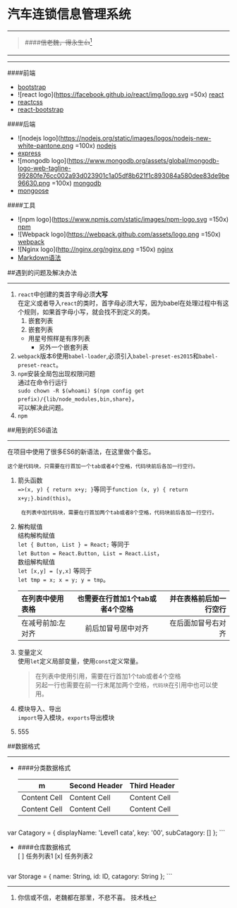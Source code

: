 汽车连锁信息管理系统
===
___
>####~~信老魏，得永生:+1:~~[^1]

[^1]:你信或不信，老魏都在那里，不悲不喜。
技术栈
---
___
####前端
* [bootstrap](http://getbootstrap.com/)
* ![react logo](https://facebook.github.io/react/img/logo.svg =50x) [react](https://facebook.github.io/react/)
* [reactcss](https://github.com/casesandberg/reactcss#readme)
* [react-bootstrap](http://react-bootstrap.github.io/)

####后端
* ![nodejs logo](https://nodejs.org/static/images/logos/nodejs-new-white-pantone.png =100x) [nodejs](https://nodejs.org/en/)
* [express](http://expressjs.com/)
* ![mongodb logo](https://www.mongodb.org/assets/global/mongodb-logo-web-tagline-99280fe76cc002a93d023901c1a05df8b621f1c893084a580dee83de9be96630.png =100x) [mongodb](https://www.mongodb.org/)
* [mongoose](http://mongoosejs.com/)

####工具
* ![npm logo](https://www.npmjs.com/static/images/npm-logo.svg =150x) [npm](https://www.npmjs.com/)
* ![Webpack logo](https://webpack.github.com/assets/logo.png =150x) [webpack](https://github.com/webpack/webpack)
* ![Nginx logo](http://nginx.org/nginx.png =150x) [nginx](http://nginx.org/)
* [Markdown语法](http://wowubuntu.com/markdown/)
  
##遇到的问题及解决办法
___
1. `react`中创建的类首字母必须**大写**  
   在定义或者导入`react`的类时，首字母必须大写，因为babel在处理过程中有这个规则，如果首字母小写，就会找不到定义的类。 
   1. 嵌套列表  
   2. 嵌套列表
   * 用星号照样是有序列表
   		+ 另外一个嵌套列表
2. `webpack`版本6使用`babel-loader`,必须引入`babel-preset-es2015`和`babel-preset-react`。
3. `npm`安装全局包出现权限问题  
   通过在命令行运行  
   `sudo chown -R $(whoami) $(npm config get prefix)/{lib/node_modules,bin,share}`，  
   可以解决此问题。
4. `npm`

##用到的ES6语法
___
在项目中使用了很多ES6的新语法，在这里做个备忘。

	这个是代码块，只需要在行首加一个tab或者4个空格，代码块前后各加一行空行。
1. 箭头函数  
   `=>(x, y) { return x+y; }`等同于`function (x, y) { return x+y;}.bind(this)`。

		在列表中加代码块，需要在行首加两个tab或者8个空格，代码块前后各加一行空行。 
2. 解构赋值  
   结构解构赋值    
   `let { Button, List } = React;` 等同于  
   `let Button = React.Button, List = React.List`，  
   数组解构赋值  
   `let [x,y] = [y,x]` 等同于  
   `let tmp = x; x = y; y = tmp`。
   
   在列表中使用表格 | 也需要在行首加1个tab或者4个空格 | 并在表格前后加一行空行
   :------------ | :-------------------------: | -----------------:
   在减号前加:左对齐| 前后加冒号居中对齐             | 在后面加冒号右对齐   
   
3. 变量定义  
   使用`let`定义局部变量，使用`const`定义常量。
   
   >在列表中使用引用，需要在行首加1个tab或者4个空格  
   >另起一行也需要在前一行末尾加两个空格，`代码块`在引用中也可以使用。
4. 模块导入、导出  
   `import`导入模块，`exports`导出模块
5. 555  



##数据格式
___
+ ####分类数据格式  

	m            | Second Header | Third Header
	------------ | ------------- | ------------
	Content Cell | Content Cell  | Content Cell
	Content Cell | Content Cell  | Content Cell    
	
	```javascript  
var Catagory = {
displayName: 'Level1 cata',
key: '00',
subCatagory: []
};
	```   
+ ####仓库数据格式   
	 [ ] 任务列表1
	 [x] 任务列表2

 
	```javascript
var Storage = {
	name: String,
	id: ID,
	catagory: String
};
	```	

